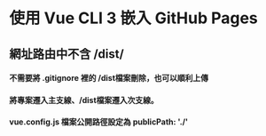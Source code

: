 # 使用 Vue CLI 3 嵌入 GitHub Pages 
## 網址路由中不含 /dist/ 

#### **不需要將 .gitignore 裡的 /dist檔案刪除，也可以順利上傳**
#### 將專案遷入主支線、/dist檔案遷入次支線。 
#### vue.config.js 檔案公開路徑設定為  publicPath: './' 

